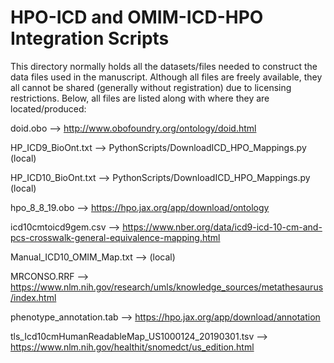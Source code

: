 # HPO-ICD and OMIM-ICD-HPO Integration Scripts

This directory normally holds all the datasets/files needed to construct the data files used in the manuscript. Although all files are freely available, they all cannot be shared (generally without registration) due to licensing restrictions. Below, all files are listed along with where they are located/produced:

doid.obo --> http://www.obofoundry.org/ontology/doid.html

HP_ICD9_BioOnt.txt --> PythonScripts/DownloadICD_HPO_Mappings.py (local)

HP_ICD10_BioOnt.txt --> PythonScripts/DownloadICD_HPO_Mappings.py (local)

hpo_8_8_19.obo  --> https://hpo.jax.org/app/download/ontology

icd10cmtoicd9gem.csv --> https://www.nber.org/data/icd9-icd-10-cm-and-pcs-crosswalk-general-equivalence-mapping.html

Manual_ICD10_OMIM_Map.txt --> (local)

MRCONSO.RRF --> https://www.nlm.nih.gov/research/umls/knowledge_sources/metathesaurus/index.html

phenotype_annotation.tab --> https://hpo.jax.org/app/download/annotation

tls_Icd10cmHumanReadableMap_US1000124_20190301.tsv --> https://www.nlm.nih.gov/healthit/snomedct/us_edition.html
